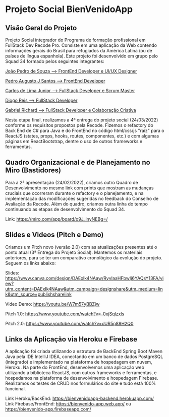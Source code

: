 # Projeto Social BienVenidoApp

## Visão Geral do Projeto

Projeto Social integrador do Programa de formação profissional em FullStack Dev Recode Pro.
Consiste em uma aplicação da Web contendo informações gerais do Brasil para refugiados da América Latina (ou de países de língua espanhola).
Este projeto foi desenvolvido em grupo pelo Squad 34 formado pelos seguintes integrantes:

<p><a href="https://github.com/Pedrogsouza" target="_blank">João Pedro de Souza --> FrontEnd Developer e UI/UX Designer</a></p>
<p><a href="https://github.com/P728" target="_blank">Pedro Augusto J Santos --> FrontEnd Developer</a></p>
<p><a href="https://github.com/CJBiohacker" target="_blank">Carlos de Lima Junior --> FullStack Developer e Scrum Master</a></p>
<p><a href="https://github.com/DiogaoRecode" target="_blank">Diogo Reis --> FullStack Developer</a></p>
<p><a href="https://github.com/Gabriel-Richard" target="_blank">Gabriel Richard --> FullStack Developer e Colaboração Criativa</a></p>

Nesta etapa final, realizamos a 4ª entrega do projeto social (24/03/2022) conforme os requisitos propostos pela Recode. Fizemos o refactory do Back End de C# para Java e do FrontEnd no código html/css/js "raiz" para o ReactJS (states, props, hooks, routes, componentes, etc.) e com algumas páginas em ReactBootstrap, dentre o uso de outros frameworks e ferramentas.

## Quadro Organizacional e de Planejamento no Miro (Bastidores)

Para a 2ª apresentação (24/02/2022), criamos outro Quadro de Desenvolvimento no mesmo link com prints que mostram as mudanças cruciais que ocorreram durante o refactory e o planejamento, e na implementação das modificações sugeridas no feedback do Conselho de Avaliação da Recode. Além do quadro, criamos outra linha do tempo continuando as etapas de desenvolvimento do Squad 34.

Link: <https://miro.com/app/board/o9J_lnyNEBg=/>

## Slides e Videos (Pitch e Demo)

Criamos um Pitch novo (versão 2.0) com as atualizações presentes até o ponto atual (3ª Entrega do Projeto Social). Mantemos os materiais anteriores, para se ter um comparativo cronológico da evolução do projeto. Seguem os links abaixo:

Slides: <https://www.canva.com/design/DAExIk4NAaw/RyvIaaHFbwIj6YAQsY13FA/view?utm_content=DAExIk4NAaw&utm_campaign=designshare&utm_medium=link&utm_source=publishsharelink>

Video Demo: <https://youtu.be/W7m57yBBZjw>

Pitch 1.0: <https://www.youtube.com/watch?v=-0xjSqlzxls>

Pitch 2.0: <https://www.youtube.com/watch?v=cUR5p88H2Q0>

## Links da Aplicação via Heroku e Firebase

A aplicação foi criada utilizando a estrutura de BackEnd Spring Boot Maven Java pela IDE IntelliJ IDEA, conectando em um banco de dados PostgreSQL (integrado) e implementado na plataforma de hospedagem em nuvem, Heroku. Na parte do FrontEnd, desenvolvemos uma aplicação web utilizando a biblioteca ReactJS, com outros frameworks e ferramentas, e hospedamos na plataforma de desenvolvimento e hospedagem Firebase. <br>
Realizamos os testes de CRUD nos formulários do site e tudo está 100% funcional.

Link Heroku/BackEnd: <https://bienvenidoapp-backend.herokuapp.com/> <br>
Link Firebase/FrontEnd: <https://bienvenido-app.web.app/> ou <https://bienvenido-app.firebaseapp.com/>

